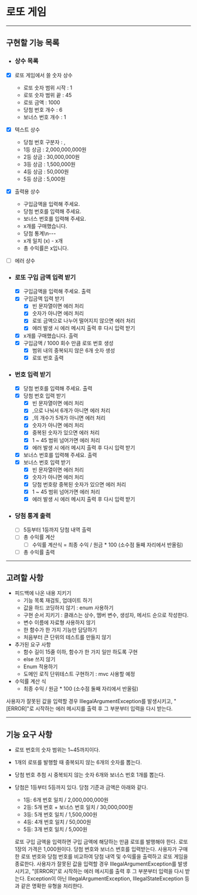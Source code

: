# 로또 게임
*****
## 구현할 기능 목록

- ### 상수 목록
- [x] 로또 게임에서 쓸 숫자 상수
  - 로또 숫자 범위 시작 : 1
  - 로또 숫자 범위 끝 : 45
  - 로또 금액 : 1000
  - 당첨 번호 개수 : 6
  - 보너스 번호 개수 : 1


- [x] 텍스트 상수 
  - 당첨 번호 구분자 : ,
  - 1등 상금 : 2,000,000,000원
  - 2등 상금 : 30,000,000원
  - 3등 상금 : 1,500,000원
  - 4등 상금 : 50,000원
  - 5등 상금 : 5,000원
  
 
- [x] 출력용 상수
  - 구입금액을 입력해 주세요.
  - 당첨 번호를 입력해 주세요.
  - 보너스 번호를 입력해 주세요.
  - x개를 구매했습니다.
  - 당첨 통계\n---
  - x개 일치 (x) - x개
  - 총 수익률은 x입니다.
  

- [ ] 에러 상수


- ### 로또 구입 금액 입력 받기
    - [x] 구입금액을 입력해 주세요. 출력
    - [x] 구입금액 입력 받기
        - [x] 빈 문자열이면 에러 처리
        - [x] 숫자가 아니면 에러 처리
        - [x] 로또 금액으로 나누어 떨어지지 않으면 에러 처리
        - [x] 에러 발생 시 에러 메시지 출력 후 다시 입력 받기
    - [x] x개를 구매했습니다. 출력
    - [x] 구입금액 / 1000 회수 만큼 로또 번호 생성
      - [x] 범위 내의 중복되지 않은 6개 숫자 생성
      - [x] 로또 번호 출력

- ### 번호 입력 받기
    - [x] 당첨 번호를 입력해 주세요. 출력
    - [x] 당첨 번호 입력 받기
      - [x] 빈 문자열이면 에러 처리
      - [x] ,으로 나눠서 6개가 아니면 에러 처리
      - [x] ,의 개수가 5개가 아니면 에러 처리
      - [x] 숫자가 아니면 에러 처리
      - [x] 중복된 숫자가 있으면 에러 처리
      - [x] 1 ~ 45 범위 넘어가면 에러 처리
      - [x] 에러 발생 시 에러 메시지 출력 후 다시 입력 받기
    - [x] 보너스 번호를 입력해 주세요. 출력
    - [x] 보너스 번호 입력 받기
      - [x] 빈 문자열이면 에러 처리
      - [x] 숫자가 아니면 에러 처리
      - [x] 당첨 번호랑 중복된 숫자가 있으면 에러 처리
      - [x] 1 ~ 45 범위 넘어가면 에러 처리
      - [x] 에러 발생 시 에러 메시지 출력 후 다시 입력 받기

- ### 당첨 통계 출력
    - [ ] 5등부터 1등까지 당첨 내역 출력
    - [ ] 총 수익률 계산
      - [ ] 수익률 계산식 = 최종 수익 / 원금 * 100 (소수점 둘째 자리에서 반올림)
    - [ ] 총 수익률 출력

****

## 고려할 사항

- 피드백에 나온 내용 지키기
  - 기능 목록 재검토, 업데이트 하기
  - 값을 하드 코딩하지 않기 : enum 사용하기
  - 구현 순서 지키기 : 클래스는 상수, 멤버 변수, 생성자, 메서드 순으로 작성한다.
  - 변수 이름에 자료형 사용하지 않기
  - 한 함수가 한 가지 기능만 담당하기
  - 처음부터 큰 단위의 테스트를 만들지 않기
- 추가된 요구 사항
  - 함수 길이 15줄 이하, 함수가 한 가지 일만 하도록 구현
  - else 쓰지 않기
  - Enum 적용하기
  - 도메인 로직 단위테스트 구현하기 : mvc 사용할 예정
- 수익률 계산 식
  - 최종 수익 / 원금 * 100 (소수점 둘째 자리에서 반올림)


사용자가 잘못된 값을 입력할 경우 IllegalArgumentException를 발생시키고, 
"[ERROR]"로 시작하는 에러 메시지를 출력 후 그 부분부터 입력을 다시 받는다.

****

## 기능 요구 사항

- 로또 번호의 숫자 범위는 1~45까지이다.
- 1개의 로또를 발행할 때 중복되지 않는 6개의 숫자를 뽑는다.
- 당첨 번호 추첨 시 중복되지 않는 숫자 6개와 보너스 번호 1개를 뽑는다.
- 당첨은 1등부터 5등까지 있다. 당첨 기준과 금액은 아래와 같다.
    - 1등: 6개 번호 일치 / 2,000,000,000원
    - 2등: 5개 번호 + 보너스 번호 일치 / 30,000,000원
    - 3등: 5개 번호 일치 / 1,500,000원
    - 4등: 4개 번호 일치 / 50,000원
    - 5등: 3개 번호 일치 / 5,000원


  로또 구입 금액을 입력하면 구입 금액에 해당하는 만큼 로또를 발행해야 한다.
  로또 1장의 가격은 1,000원이다.
  당첨 번호와 보너스 번호를 입력받는다.
  사용자가 구매한 로또 번호와 당첨 번호를 비교하여 당첨 내역 및 수익률을 출력하고 로또 게임을 종료한다.
  사용자가 잘못된 값을 입력할 경우 IllegalArgumentException를 발생시키고, "[ERROR]"로 시작하는 에러 메시지를 출력 후 그 부분부터 입력을 다시 받는다.
  Exception이 아닌 IllegalArgumentException, IllegalStateException 등과 같은 명확한 유형을 처리한다.